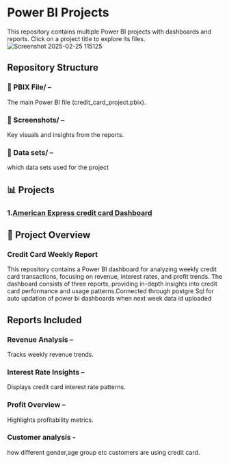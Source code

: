 # Power BI Projects 
This repository contains multiple Power BI projects with dashboards and reports. Click on a project title to explore its files.  
![Screenshot 2025-02-25 115125](https://github.com/user-attachments/assets/238ddec2-67cf-4d12-9dbc-63bbccad4a37)

## Repository Structure
   ### 📂 PBIX File/ – 
   The main Power BI file (credit_card_project.pbix).
   ### 📂 Screenshots/ –
   Key visuals and insights from the reports.
   ### 📂 Data sets/ –
   which data sets used for the project
## 📊 Projects  

### 1.[American Express credit card Dashboard](CreditCardWeeklyReport/) 
## 📌 Project Overview
 ### Credit Card Weekly Report
This repository contains a Power BI dashboard for analyzing weekly credit card transactions, focusing on revenue, interest rates, and profit trends. The dashboard consists of three reports, providing in-depth insights into credit card performance and usage patterns.Connected through postgre Sql for auto updation of power bi dashboards when next week data id uploaded

## Reports Included
### Revenue Analysis –
Tracks weekly revenue trends.
### Interest Rate Insights –
Displays credit card interest rate patterns.
### Profit Overview – 
Highlights profitability metrics.
### Customer analysis - 
how different gender,age group etc customers are using credit card.

